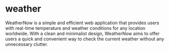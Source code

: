 # weather
WeatherNow is a simple and efficient web application that provides users with real-time temperature and weather conditions for any location worldwide. With a clean and minimalist design, WeatherNow aims to offer users a quick and convenient way to check the current weather without any unnecessary clutter.
